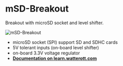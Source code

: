# mSD-Breakout
Breakout with microSD socket and level shifter.

![mSD-Breakout](https://github.com/watterott/mSD-Breakout/raw/master/hardware/mSD-Breakout_v10.jpg)

* microSD socket (SPI) support SD and SDHC cards
* 5V tolerant inputs (on-board level shifter)
* on-board 3.3V voltage regulator
* **[Documentation on learn.watterott.com](http://learn.watterott.com/msd-breakout/)**
